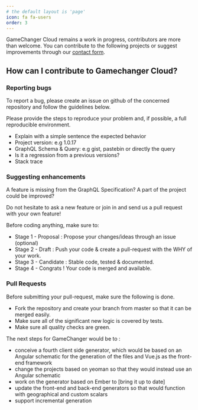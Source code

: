 ```yaml
---
# the default layout is 'page'
icon: fa fa-users
order: 3
---
```


GameChanger Cloud remains a work in progress, contributors are more than welcome. You can contribute to the following projects or suggest improvements through our [contact form](/contact/). 

## How can I contribute to Gamechanger Cloud?
### Reporting bugs

To report a bug, please create an issue on github of the concerned repository and follow the guidelines below.

Please provide the steps to reproduce your problem and, if possible, a full reproducible environment.

*  Explain with a simple sentence the expected behavior  
*  Project version: e.g 1.0.17  
*  GraphQL Schema & Query: e.g gist, pastebin or directly the query
*  Is it a regression from a previous versions?
*  Stack trace

### Suggesting enhancements

A feature is missing from the GraphQL Specification?
A part of the project could be improved?

Do not hesitate to ask a new feature or join in and send us a pull request with your own feature!

Before coding anything, make sure to:
*  Stage 1 - Proposal : Propose your changes/ideas through an issue (optional)
*  Stage 2 - Draft : Push your code & create a pull-request with the WHY of your work.
*  Stage 3 - Candidate : Stable code, tested & documented.
*  Stage 4 - Congrats ! Your code is merged and available.

### Pull Requests

Before submitting your pull-request, make sure the following is done.
*  Fork the repository and create your branch from master so that it can be merged easily.
*  Make sure all of the significant new logic is covered by tests.
*  Make sure all quality checks are green.

The next steps for GameChanger would be to :
*  conceive a fourth client side generator, which would be based on an Angular schematic for the generation of the files and Vue.js as the front-end framework  
*  change the projects based on yeoman so that they would instead use an Angular schematic  
*  work on the generator based on Ember to [bring it up to date] 
*  update the front-end and back-end generators so that would function with geographical and custom scalars
*  support incremental generation

